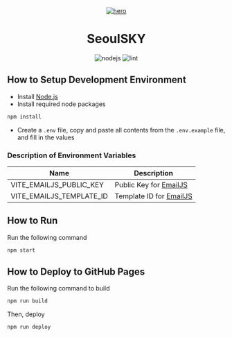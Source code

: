 <div align="center">
    <a href="https://www.seoulsky.org">
      <img alt="hero" src="https://github.com/SeoulSKY/SeoulSKY/blob/main/assets/header.gif">
    </a>
    <h1>SeoulSKY</h1>
</div>

<div align="center">
    <img src="https://img.shields.io/badge/Node.js-v21.7-84ba64" alt="nodejs">
    <img src="https://github.com/SeoulSKY/SeoulSKY.github.io/actions/workflows/lint.yml/badge.svg" alt="lint">
</div>

## How to Setup Development Environment

- Install [Node.js](https://nodejs.org/en/download/package-manager)
- Install required node packages

```bash
npm install
```

- Create a `.env` file, copy and paste all contents from the `.env.example` file, and fill in the values

### Description of Environment Variables

| Name                     | Description                                        |
|--------------------------|----------------------------------------------------|
| VITE_EMAILJS_PUBLIC_KEY  | Public Key for [EmailJS](https://www.emailjs.com)  |
| VITE_EMAILJS_TEMPLATE_ID | Template ID for [EmailJS](https://www.emailjs.com) |

## How to Run

Run the following command

```bash
npm start
```

## How to Deploy to GitHub Pages

Run the following command to build

```bash
npm run build
```

Then, deploy

```bash
npm run deploy
```
